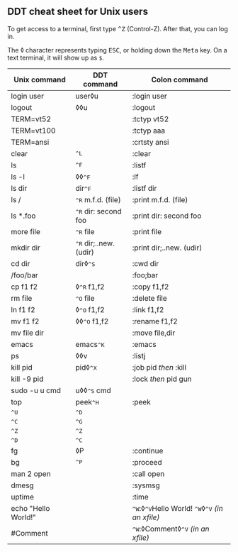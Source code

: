 ## DDT cheat sheet for Unix users

To get access to a terminal, first type <kbd>^Z</kbd> (Control-Z).
After that, you can log in.

The ◊ character represents typing <kbd>ESC</kbd>, or holding down the
<kbd>Meta</kbd> key.  On a text terminal, it will show up as `$`.

| Unix command  | DDT command          | Colon command            |
| ------------- | -------------------- | ------------------------ |
| login user    | user◊u               | :login user              |
| logout        | ◊◊u                  | :logout                  |
| TERM=vt52     |                      | :tctyp vt52              |
| TERM=vt100    |                      | :tctyp aaa               |
| TERM=ansi     |                      | :crtsty ansi             |
| clear         | <kbd>^L</kbd>        | :clear                   |
| ls            | <kbd>^F</kbd>        | :listf                   |
| ls -l         | ◊◊<kbd>^F</kbd>      | :lf                      |
| ls dir        | dir<kbd>^F</kbd>     | :listf dir               |
| ls /          | <kbd>^R</kbd> m.f.d. (file)     | :print m.f.d. (file)     |
| ls *.foo      | <kbd>^R</kbd> dir: second foo   | :print dir: second foo   |
| more file     | <kbd>^R</kbd> file              | :print file              |
| mkdir dir     | <kbd>^R</kbd> dir;..new. (udir) | :print dir;..new. (udir) |
| cd dir        | dir◊<kbd>^S</kbd>               | :cwd dir                 |
| /foo/bar      |                                 | :foo;bar                 |
| cp f1 f2      | ◊<kbd>^R</kbd> f1,f2            | :copy f1,f2              |
| rm file       | <kbd>^O</kbd> file              | :delete file             |
| ln f1 f2      | ◊<kbd>^O</kbd> f1,f2            | :link f1,f2              |
| mv f1 f2      | ◊◊<kbd>^O</kbd> f1,f2           | :rename f1,f2            |
| mv file dir   |                      | :move file,dir           |
| emacs         | emacs<kbd>^K</kbd>   | :emacs                   |
| ps            | ◊◊v                  | :listj                   |
| kill pid      | pid◊<kbd>^X</kbd>    | :job pid *then* :kill    |
| kill -9 pid   |                      | :lock *then* pid gun     |
| sudo -u u cmd | u◊◊<kbd>^S</kbd> cmd |                          |
| top           | peek<kbd>^H</kbd>    | :peek                    |
| <kbd>^U</kbd> | <kbd>^D</kbd>        |                          |
| <kbd>^C</kbd> | <kbd>^G</kbd>        |                          |
| <kbd>^Z</kbd> | <kbd>^Z</kbd>        |                          |
| <kbd>^D</kbd> | <kbd>^C</kbd>        |                          |
| fg            | ◊P                   | :continue                |
| bg            | <kbd>^P</kbd>        | :proceed                 |
| man 2 open    |                      | :call open               |
| dmesg         |                      | :sysmsg                  |
| uptime        |                      | :time                    |
| echo "Hello World!" | | <kbd>^W</kbd>:◊<kbd>^V</kbd>Hello World! <kbd>^W</kbd>◊<kbd>^V</kbd> *(in an xfile)* |
| \#Comment     |       | <kbd>^W</kbd>:◊Comment◊<kbd>^V</kbd> *(in an xfile)* |